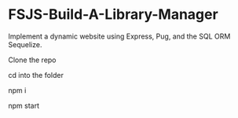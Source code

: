 # FSJS-Build-A-Library-Manager
 Implement a dynamic website using Express, Pug, and the SQL ORM Sequelize.

Clone the repo

cd into the folder

npm i

npm start


